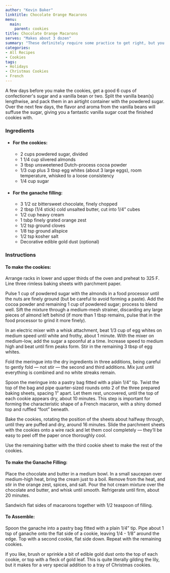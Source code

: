 ```yaml
---
author: "Kevin Baker"
linktitle: Chocolate Orange Macarons
menu:
  main:
    parent: cookies
title: Chocolate Orange Macarons
serves: "Makes about 3 dozen"
summary: "These definitely require some practice to get right, but you’ll be so proud to serve these rich, dark, pretty little French cookies. People like to make macarons in every color of the rainbow, and they’re certainly pretty, but I think chocolate is the best flavor by far — that bitter edge saves the cookie from being insipidly sweet."
categories:
- All Recipes
- Cookies
tags:
- Holidays
- Christmas Cookies
- French
---
```

A few days before you make the cookies, get a good 6 cups of confectioner's sugar and a vanilla bean or two.  Split the vanilla bean(s) lengthwise, and pack them in an airtight container with the powdered sugar.  Over the next few days, the flavor and aroma from the vanilla beans will suffuse the sugar, giving you a fantastic vanilla sugar coat the finished cookies with. 

### Ingredients

<div class="ingredient-list">

* #### For the cookies: 
  * 2 cups powdered sugar, divided
  * 1 1/4 cup slivered almonds
  * 3 tbsp unsweetened Dutch-process cocoa powder
  * 1/3 cup plus 3 tbsp egg whites (about 3 large eggs), room temperature, whisked to a loose consistency
  * 1/4 cup sugar
* #### For the ganache filling: 
  * 3 1/2 oz bittersweet chocolate, finely chopped
  * 2 tbsp (1/4 stick) cold unsalted butter, cut into 1/4” cubes
  * 1/2 cup heavy cream
  * 1 tsbp finely grated orange zest
  * 1/2 tsp ground cloves
  * 1/8 tsp ground allspice
  * 1/2 tsp kosher salt
  * Decorative edible gold dust (optional)
  
</div>

### Instructions
#### To make the cookies:
Arrange racks in lower and upper thirds of the oven and preheat to 325 F. Line three rimless baking sheets with parchment paper. 

Pulse 1 cup of powdered sugar with the almonds in a food processor until the nuts are finely ground (but be careful to avoid forming a paste). Add the cocoa powder and remaining 1 cup of powdered sugar; process to blend well.  Sift the mixture through a medium-mesh strainer, discarding any large pieces of almond left behind (if more than 1 tbsp remains, pulse that in the food processor to grind it more finely).

In an electric mixer with a whisk attachment, beat 1/3 cup of egg whites on medium speed until white and frothy, about 1 minute. With the mixer on medium-low, add the sugar a spoonful at a time. Increase speed to medium high and beat until firm peaks form.  Stir in the remaining 3 tbsp of egg whites.

Fold the meringue into the dry ingredients in three additions, being careful to gently fold — not stir — the second and third additions. Mix just until everything is combined and no white streaks remain.

Spoon the meringue into a pastry bag fitted with a plain 1/4” tip.  Twist the top of the bag and pipe quarter-sized rounds onto 2 of the three prepared baking sheets, spacing 1” apart. Let them rest, uncovered, until the top of each cookie appears dry, about 10 minutes. This step is important for forming the characteristic shape of a French macaron, with a shiny domed top and  ruffled “foot” beneath.

Bake the cookies, rotating the position of the sheets about halfway through, until they are puffed and dry, around 16 minutes. Slide the parchment sheets with the cookies onto a wire rack and let them cool completely — they’ll be easy to peel off the paper once thoroughly cool.

Use the remaining batter with the third cookie sheet to make the rest of the cookies.

#### To make the Ganache Filling: 
Place the chocolate and butter in a medium bowl. In a small saucepan over medium-high heat, bring the cream just to a boil. Remove from the heat, and stir in the orange zest, spices, and salt. Pour the hot cream mixture over the chocolate and butter, and whisk until smooth. Refrigerate until firm, about 20 minutes.

Sandwich flat sides of macaroons together with 1/2 teaspoon of filling. 

#### To Assemble:
Spoon the ganache into a pastry bag fitted with a plain 1/4” tip. Pipe  about 1 tsp of ganache onto the flat side of a cookie, leaving 1/4 - 1/8” around the edge. Top with a second cookie, flat side down. Repeat with the remaining cookies.

If you like, brush or sprinkle a bit of edible gold dust onto the top of each cookie, or top with a fleck of gold leaf. This is quite literally gilding the lily, but it makes for a very special addition to a tray of Christmas cookies.